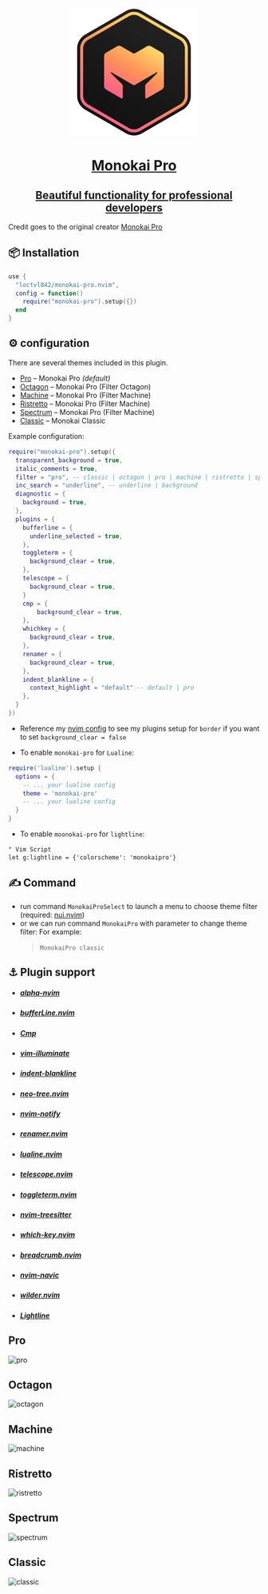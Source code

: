 <div align="center">
    <div class="b-header">
        <a class="active" href="https://github.com/loctvl842/monokai-pro.nvim">
            <img style="width: 16rem" src="./assets/logo.svg" alt="">
            <h1>Monokai Pro</h1>
            <h2>Beautiful functionality for professional developers</h2>
        </a>
    </div>
</div>

Credit goes to the original creator [Monokai Pro](https://monokai.pro/)

## 📦 Installation

```lua
use {
  "loctvl842/monokai-pro.nvim",
  config = function()
    require("monokai-pro").setup({})
  end
}
```

## ⚙ configuration

There are several themes included in this plugin.

- [Pro](#Pro) – Monokai Pro _(default)_
- [Octagon](#Octagon) – Monokai Pro (Filter Octagon)
- [Machine](#Machine) – Monokai Pro (Filter Machine)
- [Ristretto](#Ristretto) – Monokai Pro (Filter Machine)
- [Spectrum](#Spectrum) – Monokai Pro (Filter Machine)
- [Classic](#Classic) – Monokai Classic

Example configuration:

```lua
require("monokai-pro").setup({
  transparent_background = true,
  italic_comments = true,
  filter = "pro", -- classic | octagon | pro | machine | ristretto | spectrum
  inc_search = "underline", -- underline | background
  diagnostic = {
    background = true,
  },
  plugins = {
    bufferline = {
      underline_selected = true,
    },
    toggleterm = {
      background_clear = true,
    },
    telescope = {
      background_clear = true,
    }
    cmp = {
        background_clear = true,
    },
    whichkey = {
      background_clear = true,
    },
    renamer = {
      background_clear = true,
    },
    indent_blankline = {
      context_highlight = "default" -- default | pro
    },
  }
})
```

- Reference my [nvim config](https://github.com/loctvl842/nvim) to see my plugins setup for `border` if you want to set `background_clear = false`

- To enable `monokai-pro` for `Lualine`:

```lua
require('lualine').setup {
  options = {
    -- ... your lualine config
    theme = 'monokai-pro'
    -- ... your lualine config
  }
}
```

- To enable `moonokai-pro` for `lightline`:

```vim
" Vim Script
let g:lightline = {'colorscheme': 'monokaipro'}
```

## ✍ Command

- run command `MonokaiProSelect` to launch a menu to choose theme filter (required: [nui.nvim](https://github.com/MunifTanjim/nui.nvim))
- or we can run command `MonokaiPro` with parameter to change theme filter: For example:
  > `MonokaiPro classic`

## ⚓ Plugin support

- ##### [alpha-nvim](https://github.com/goolord/alpha-nvim)
- ##### [bufferLine.nvim](https://github.com/akinsho/bufferline.nvim)
- ##### [Cmp](https://github.com/hrsh7th/nvim-cmp)
- ##### [vim-illuminate](https://github.com/RRethy/vim-illuminate)
- ##### [indent-blankline](https://github.com/lukas-reineke/indent-blankline.nvim)
- ##### [neo-tree.nvim](https://github.com/nvim-neo-tree/neo-tree.nvim)
- ##### [nvim-notify](https://github.com/rcarriga/nvim-notify)
- ##### [renamer.nvim](https://github.com/filipdutescu/renamer.nvim)
- ##### [lualine.nvim](https://github.com/nvim-lualine/lualine.nvim)
- ##### [telescope.nvim](https://github.com/nvim-telescope/telescope.nvim)
- ##### [toggleterm.nvim](https://github.com/akinsho/toggleterm.nvim)
- ##### [nvim-treesitter](https://github.com/nvim-treesitter/nvim-treesitter)
- ##### [which-key.nvim](https://github.com/folke/which-key.nvim)
- ##### [breadcrumb.nvim](https://github.com/loctvl842/breadcrumb.nvim)
- ##### [nvim-navic](https://github.com/SmiteshP/nvim-navic)
- ##### [wilder.nvim](https://github.com/gelguy/wilder.nvim)
- ##### [Lightline](https://github.com/itchyny/lightline.vim)

## Pro

![pro](https://user-images.githubusercontent.com/80513079/209659184-ed5a28c3-cb7f-4de7-8f7c-5d206dc11540.png)

## Octagon

![octagon](https://user-images.githubusercontent.com/80513079/209659175-97db9a95-edd0-4b6e-8087-7fb1aee45c52.png)

## Machine

![machine](https://user-images.githubusercontent.com/80513079/209659194-d9fe09f5-ea35-4130-b2e8-d854b7b6fb72.png)

## Ristretto

![ristretto](https://user-images.githubusercontent.com/80513079/209659205-90200c24-d302-4b70-811a-36e6e7845f6b.png)

## Spectrum

![spectrum](https://user-images.githubusercontent.com/80513079/209659126-9df0d401-020f-4b0c-963d-5a930d0a6974.png)

## Classic

![classic](https://user-images.githubusercontent.com/80513079/209659153-9362a05f-2b7f-4b36-acf1-d13bef6a9118.png)
